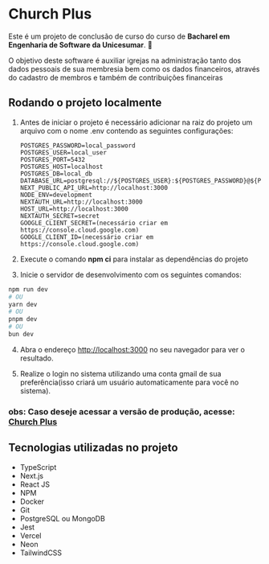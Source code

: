 # Church Plus

Este é um projeto de conclusão de curso do curso de **Bacharel em Engenharia de Software da Unicesumar**. 🚀

O objetivo deste software é auxiliar igrejas na administração tanto dos dados pessoais de sua membresia bem como os dados financeiros, através do cadastro de membros e também de contribuições financeiras

## Rodando o projeto localmente

1. Antes de iniciar o projeto é necessário adicionar na raiz do projeto um arquivo com o nome .env contendo as seguintes configurações:

   ```
   POSTGRES_PASSWORD=local_password
   POSTGRES_USER=local_user
   POSTGRES_PORT=5432
   POSTGRES_HOST=localhost
   POSTGRES_DB=local_db
   DATABASE_URL=postgresql://${POSTGRES_USER}:${POSTGRES_PASSWORD}@${POSTGRES_HOST}:${POSTGRES_PORT}/${POSTGRES_DB}
   NEXT_PUBLIC_API_URL=http://localhost:3000
   NODE_ENV=development
   NEXTAUTH_URL=http://localhost:3000
   HOST_URL=http://localhost:3000
   NEXTAUTH_SECRET=secret
   GOOGLE_CLIENT_SECRET=(necessário criar em https://console.cloud.google.com)
   GOOGLE_CLIENT_ID=(necessário criar em https://console.cloud.google.com)
   ```

2. Execute o comando **npm ci** para instalar as dependências do projeto

3. Inicie o servidor de desenvolvimento com os seguintes comandos:

```bash
npm run dev
# OU
yarn dev
# OU
pnpm dev
# OU
bun dev
```

4. Abra o endereço [http://localhost:3000](http://localhost:3000) no seu navegador para ver o resultado.

5. Realize o login no sistema utilizando uma conta gmail de sua preferência(isso criará um usuário automaticamente para você no sistema).

### obs: Caso deseje acessar a versão de produção, acesse: [Church Plus](https://church-plus.vercel.app)

## Tecnologias utilizadas no projeto

- TypeScript
- Next.js
- React JS
- NPM
- Docker
- Git
- PostgreSQL ou MongoDB
- Jest
- Vercel
- Neon
- TailwindCSS
